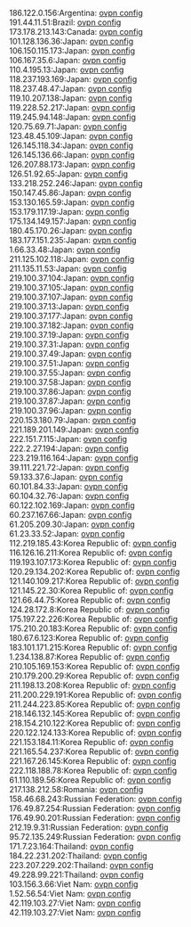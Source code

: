 186.122.0.156:Argentina: [ovpn config](vpn/186_122_0_156.ovpn)  
191.44.11.51:Brazil: [ovpn config](vpn/191_44_11_51.ovpn)  
173.178.213.143:Canada: [ovpn config](vpn/173_178_213_143.ovpn)  
101.128.136.36:Japan: [ovpn config](vpn/101_128_136_36.ovpn)  
106.150.115.173:Japan: [ovpn config](vpn/106_150_115_173.ovpn)  
106.167.35.6:Japan: [ovpn config](vpn/106_167_35_6.ovpn)  
110.4.195.13:Japan: [ovpn config](vpn/110_4_195_13.ovpn)  
118.237.193.169:Japan: [ovpn config](vpn/118_237_193_169.ovpn)  
118.237.48.47:Japan: [ovpn config](vpn/118_237_48_47.ovpn)  
119.10.207.138:Japan: [ovpn config](vpn/119_10_207_138.ovpn)  
119.228.52.217:Japan: [ovpn config](vpn/119_228_52_217.ovpn)  
119.245.94.148:Japan: [ovpn config](vpn/119_245_94_148.ovpn)  
120.75.69.71:Japan: [ovpn config](vpn/120_75_69_71.ovpn)  
123.48.45.109:Japan: [ovpn config](vpn/123_48_45_109.ovpn)  
126.145.118.34:Japan: [ovpn config](vpn/126_145_118_34.ovpn)  
126.145.136.66:Japan: [ovpn config](vpn/126_145_136_66.ovpn)  
126.207.88.173:Japan: [ovpn config](vpn/126_207_88_173.ovpn)  
126.51.92.65:Japan: [ovpn config](vpn/126_51_92_65.ovpn)  
133.218.252.246:Japan: [ovpn config](vpn/133_218_252_246.ovpn)  
150.147.45.86:Japan: [ovpn config](vpn/150_147_45_86.ovpn)  
153.130.165.59:Japan: [ovpn config](vpn/153_130_165_59.ovpn)  
153.179.117.19:Japan: [ovpn config](vpn/153_179_117_19.ovpn)  
175.134.149.157:Japan: [ovpn config](vpn/175_134_149_157.ovpn)  
180.45.170.26:Japan: [ovpn config](vpn/180_45_170_26.ovpn)  
183.177.151.235:Japan: [ovpn config](vpn/183_177_151_235.ovpn)  
1.66.33.48:Japan: [ovpn config](vpn/1_66_33_48.ovpn)  
211.125.102.118:Japan: [ovpn config](vpn/211_125_102_118.ovpn)  
211.135.11.53:Japan: [ovpn config](vpn/211_135_11_53.ovpn)  
219.100.37.104:Japan: [ovpn config](vpn/219_100_37_104.ovpn)  
219.100.37.105:Japan: [ovpn config](vpn/219_100_37_105.ovpn)  
219.100.37.107:Japan: [ovpn config](vpn/219_100_37_107.ovpn)  
219.100.37.13:Japan: [ovpn config](vpn/219_100_37_13.ovpn)  
219.100.37.177:Japan: [ovpn config](vpn/219_100_37_177.ovpn)  
219.100.37.182:Japan: [ovpn config](vpn/219_100_37_182.ovpn)  
219.100.37.19:Japan: [ovpn config](vpn/219_100_37_19.ovpn)  
219.100.37.31:Japan: [ovpn config](vpn/219_100_37_31.ovpn)  
219.100.37.49:Japan: [ovpn config](vpn/219_100_37_49.ovpn)  
219.100.37.51:Japan: [ovpn config](vpn/219_100_37_51.ovpn)  
219.100.37.55:Japan: [ovpn config](vpn/219_100_37_55.ovpn)  
219.100.37.58:Japan: [ovpn config](vpn/219_100_37_58.ovpn)  
219.100.37.86:Japan: [ovpn config](vpn/219_100_37_86.ovpn)  
219.100.37.87:Japan: [ovpn config](vpn/219_100_37_87.ovpn)  
219.100.37.96:Japan: [ovpn config](vpn/219_100_37_96.ovpn)  
220.153.180.79:Japan: [ovpn config](vpn/220_153_180_79.ovpn)  
221.189.201.149:Japan: [ovpn config](vpn/221_189_201_149.ovpn)  
222.151.7.115:Japan: [ovpn config](vpn/222_151_7_115.ovpn)  
222.2.27.194:Japan: [ovpn config](vpn/222_2_27_194.ovpn)  
223.219.116.164:Japan: [ovpn config](vpn/223_219_116_164.ovpn)  
39.111.221.72:Japan: [ovpn config](vpn/39_111_221_72.ovpn)  
59.133.37.6:Japan: [ovpn config](vpn/59_133_37_6.ovpn)  
60.101.84.33:Japan: [ovpn config](vpn/60_101_84_33.ovpn)  
60.104.32.76:Japan: [ovpn config](vpn/60_104_32_76.ovpn)  
60.122.102.169:Japan: [ovpn config](vpn/60_122_102_169.ovpn)  
60.237.167.66:Japan: [ovpn config](vpn/60_237_167_66.ovpn)  
61.205.209.30:Japan: [ovpn config](vpn/61_205_209_30.ovpn)  
61.23.33.52:Japan: [ovpn config](vpn/61_23_33_52.ovpn)  
112.219.185.43:Korea Republic of: [ovpn config](vpn/112_219_185_43.ovpn)  
116.126.16.211:Korea Republic of: [ovpn config](vpn/116_126_16_211.ovpn)  
119.193.107.173:Korea Republic of: [ovpn config](vpn/119_193_107_173.ovpn)  
120.29.134.202:Korea Republic of: [ovpn config](vpn/120_29_134_202.ovpn)  
121.140.109.217:Korea Republic of: [ovpn config](vpn/121_140_109_217.ovpn)  
121.145.22.30:Korea Republic of: [ovpn config](vpn/121_145_22_30.ovpn)  
121.66.44.75:Korea Republic of: [ovpn config](vpn/121_66_44_75.ovpn)  
124.28.172.8:Korea Republic of: [ovpn config](vpn/124_28_172_8.ovpn)  
175.197.22.226:Korea Republic of: [ovpn config](vpn/175_197_22_226.ovpn)  
175.210.20.183:Korea Republic of: [ovpn config](vpn/175_210_20_183.ovpn)  
180.67.6.123:Korea Republic of: [ovpn config](vpn/180_67_6_123.ovpn)  
183.101.171.215:Korea Republic of: [ovpn config](vpn/183_101_171_215.ovpn)  
1.234.138.87:Korea Republic of: [ovpn config](vpn/1_234_138_87.ovpn)  
210.105.169.153:Korea Republic of: [ovpn config](vpn/210_105_169_153.ovpn)  
210.179.200.29:Korea Republic of: [ovpn config](vpn/210_179_200_29.ovpn)  
211.198.13.208:Korea Republic of: [ovpn config](vpn/211_198_13_208.ovpn)  
211.200.229.191:Korea Republic of: [ovpn config](vpn/211_200_229_191.ovpn)  
211.244.223.85:Korea Republic of: [ovpn config](vpn/211_244_223_85.ovpn)  
218.146.132.145:Korea Republic of: [ovpn config](vpn/218_146_132_145.ovpn)  
218.154.210.122:Korea Republic of: [ovpn config](vpn/218_154_210_122.ovpn)  
220.122.124.133:Korea Republic of: [ovpn config](vpn/220_122_124_133.ovpn)  
221.153.184.11:Korea Republic of: [ovpn config](vpn/221_153_184_11.ovpn)  
221.165.54.237:Korea Republic of: [ovpn config](vpn/221_165_54_237.ovpn)  
221.167.26.145:Korea Republic of: [ovpn config](vpn/221_167_26_145.ovpn)  
222.118.188.78:Korea Republic of: [ovpn config](vpn/222_118_188_78.ovpn)  
61.110.189.56:Korea Republic of: [ovpn config](vpn/61_110_189_56.ovpn)  
217.138.212.58:Romania: [ovpn config](vpn/217_138_212_58.ovpn)  
158.46.68.243:Russian Federation: [ovpn config](vpn/158_46_68_243.ovpn)  
176.49.87.254:Russian Federation: [ovpn config](vpn/176_49_87_254.ovpn)  
176.49.90.201:Russian Federation: [ovpn config](vpn/176_49_90_201.ovpn)  
212.19.9.31:Russian Federation: [ovpn config](vpn/212_19_9_31.ovpn)  
95.72.135.249:Russian Federation: [ovpn config](vpn/95_72_135_249.ovpn)  
171.7.23.164:Thailand: [ovpn config](vpn/171_7_23_164.ovpn)  
184.22.231.202:Thailand: [ovpn config](vpn/184_22_231_202.ovpn)  
223.207.229.202:Thailand: [ovpn config](vpn/223_207_229_202.ovpn)  
49.228.99.221:Thailand: [ovpn config](vpn/49_228_99_221.ovpn)  
103.156.3.66:Viet Nam: [ovpn config](vpn/103_156_3_66.ovpn)  
1.52.56.54:Viet Nam: [ovpn config](vpn/1_52_56_54.ovpn)  
42.119.103.27:Viet Nam: [ovpn config](vpn/42_119_103_27.ovpn)  
42.119.103.27:Viet Nam: [ovpn config](vpn/42_119_103_27.ovpn)  

